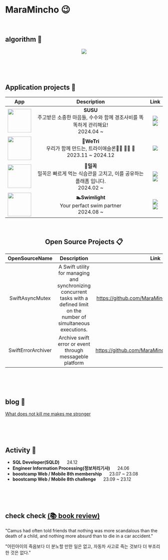 # MaraMincho 😉

<br/>

## algorithm 💾

<center>
      <a href="https://solved.ac/seemaster300/">
            <img src="http://mazassumnida.wtf/api/v2/generate_badge?boj=seemaster300">
      </a>
</center>



<br/><br/><br/>

## Application projects 📱
<center>

|App|Description|Link|
|:-:|:-:|:-:|
|<img width="75" src="https://github.com/user-attachments/assets/e1cf6bf4-a1d6-4464-a14f-0cc9b0ab7e29">|__**SUSU**__<br/>주고받은 소중한 마음들, 수수와 함께 경조사비를 똑똑하게 관리해요! <br/> 2024.04 ~ |  [<img src="https://img.shields.io/badge/github-181717?style=for-the-badge&logo=github&logoColor=white">](https://github.com/ok-su-su/iOS)<br/> [<img src="https://img.shields.io/badge/App_Store-0D96F6?style=for-the-badge&logo=app-store&logoColor=white">](https://apps.apple.com/us/app/%EC%88%98%EC%88%98-susu/id6503701515?uo=4)|
|<img width="75" src="https://github.com/JongPyoAhn/Python/assets/68585628/5629bb2c-a641-4306-a689-c46a7f7299fd">|__**🏃WeTri**__<br/>우리가 함께 만드는, 트라이애슬론🏃🏻 🏊‍♂️ 🚴 <br/>2023.11 ~ 2024.12|[<img src="https://img.shields.io/badge/github-181717?style=for-the-badge&logo=github&logoColor=white">](https://github.com/boostcampwm2023/iOS08-WeTri)|
<img width="75" src="https://github.com/MaraMincho/MealGok/assets/103064352/f4e19336-f576-413d-9755-b8c6dec89b9a">|__**🍚밀꼭**__<br/>밀꼭은 빠르게 먹는 식습관을 고치고, 이를 공유하는 플래폼 입니다.<br/>2024.02 ~ |[<img src="https://img.shields.io/badge/github-181717?style=for-the-badge&logo=github&logoColor=white">](https://github.com/MaraMincho/MealGok)<br/> [<img src="https://img.shields.io/badge/App_Store-0D96F6?style=for-the-badge&logo=app-store&logoColor=white">](https://apps.apple.com/kr/app/%EB%B0%80%EA%BC%AD-%EC%B2%9C%EC%B2%9C%ED%9E%88-%EB%A8%B9%EA%B8%B0-%EC%8B%9D%EC%82%AC-%ED%83%80%EC%9D%B4%EB%A8%B8/id6477323777)|
<img width="75" src="https://github.com/user-attachments/assets/cdb74c6d-e630-4290-a633-2eaa5739db24">|__**🏊Swimlight**__<br/>Your perfact swim partner<br/>2024.08 ~ |[<img src="https://img.shields.io/badge/github-181717?style=for-the-badge&logo=github&logoColor=white">](https://github.com/MaraMincho/Swimlight)<br/> [<img src="https://img.shields.io/badge/App_Store-0D96F6?style=for-the-badge&logo=app-store&logoColor=white">](https://apps.apple.com/kr/app/swmilight-%EC%99%84%EB%B2%BD%ED%95%9C-%EC%88%98%EC%98%81-%ED%8C%8C%ED%8A%B8%EB%84%88/id6738617493)|


<br/>

## Open Source Projects 📋

|OpenSourceName|Description|Link|
|:-:|:-:|:-:|
|SwiftAsyncMutex|A Swift utility for managing and synchronizing concurrent tasks with a defined limit on the number of simultaneous executions.|https://github.com/MaraMincho/SwiftAsyncMutex|
|SwiftErrorArchiver|Archive swift error or event through messageble platform|https://github.com/MaraMincho/SwiftErrorArchiver|


</center>
<br/><br/><br/>

## blog 📄

[What does not kill me makes me stronger](https://maramincho.tistory.com/)

<br/>
<br/>

<br/>


## Activity 🎯

- **SQL Developer(SQLD)** &nbsp;&nbsp;&nbsp;&nbsp; 24.12
- **Engineer Information Processing(정보처리기사)** &nbsp;&nbsp;&nbsp;&nbsp; 24.06
- **boostcamp Web / Mobile 8th membership**  &nbsp;&nbsp;&nbsp;&nbsp; 23.07 ~ 23.08
- **boostcamp Web / Mobile 8th challenge**  &nbsp;&nbsp;&nbsp;&nbsp; 23.09 ~ 23.12




<br/>
<br/>

<br/>

## check check [(📚 book review)](https://maramincho.tistory.com/category/%EC%B7%A8%EB%AF%B8) 
"Camus had often told friends that nothing was more scandalous than the death of a child, and nothing more absurd than to die in a car accident."
      
"어린아이의 죽음보다 더 분노할 만한 일은 없고, 자동차 사고로 죽는 것보다 더 부조리한 것은 없다."


